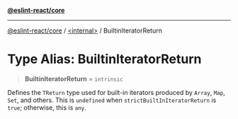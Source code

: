 [**@eslint-react/core**](../../README.md)

***

[@eslint-react/core](../../README.md) / [\<internal\>](../README.md) / BuiltinIteratorReturn

# Type Alias: BuiltinIteratorReturn

> **BuiltinIteratorReturn** = `intrinsic`

Defines the `TReturn` type used for built-in iterators produced by `Array`, `Map`, `Set`, and others.
This is `undefined` when `strictBuiltInIteratorReturn` is `true`; otherwise, this is `any`.
